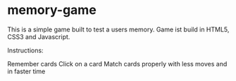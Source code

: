 # memory-game
This is a simple game built to test a users memory. Game ist build in HTML5, CSS3 and Javascript.

Instructions:

Remember cards
Click on a card 
Match cards properly with less moves and in faster time



